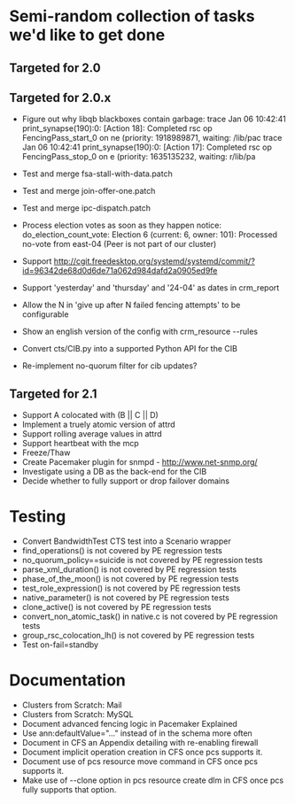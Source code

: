 # Semi-random collection of tasks we'd like to get done

## Targeted for 2.0
 
## Targeted for 2.0.x

- Figure out why libqb blackboxes contain garbage:
trace   Jan 06 10:42:41 print_synapse(190):0: [Action   18]: Completed rsc op FencingPass_start_0               on ne (priority: 1918989871, waiting: /lib/pac
trace   Jan 06 10:42:41 print_synapse(190):0: [Action   17]: Completed rsc op FencingPass_stop_0                on e (priority: 1635135232, waiting: r/lib/pa

- Test and merge fsa-stall-with-data.patch
- Test and merge join-offer-one.patch 
- Test and merge ipc-dispatch.patch
- Process election votes as soon as they happen
  notice: do_election_count_vote: Election 6 (current: 6, owner: 101): Processed no-vote from east-04 (Peer is not part of our cluster)

- Support
  http://cgit.freedesktop.org/systemd/systemd/commit/?id=96342de68d0d6de71a062d984dafd2a0905ed9fe
- Support 'yesterday' and 'thursday' and '24-04' as dates in crm_report 
- Allow the N in 'give up after N failed fencing attempts' to be configurable 
- Show an english version of the config with crm_resource --rules
- Convert cts/CIB.py into a supported Python API for the CIB
- Re-implement no-quorum filter for cib updates?

## Targeted for 2.1

- Support A colocated with (B || C || D)
- Implement a truely atomic version of attrd
- Support rolling average values in attrd
- Support heartbeat with the mcp
- Freeze/Thaw
- Create Pacemaker plugin for snmpd - http://www.net-snmp.org/
- Investigate using a DB as the back-end for the CIB
- Decide whether to fully support or drop failover domains

# Testing
- Convert BandwidthTest CTS test into a Scenario wrapper
- find_operations() is not covered by PE regression tests
- no_quorum_policy==suicide is not covered by PE regression tests
- parse_xml_duration() is not covered by PE regression tests
- phase_of_the_moon() is not covered by PE regression tests
- test_role_expression() is not covered by PE regression tests
- native_parameter() is not covered by PE regression tests
- clone_active() is not covered by PE regression tests
- convert_non_atomic_task() in native.c is not covered by PE regression tests
- group_rsc_colocation_lh() is not covered by PE regression tests
- Test on-fail=standby

# Documentation
- Clusters from Scratch: Mail
- Clusters from Scratch: MySQL
- Document advanced fencing logic in Pacemaker Explained
- Use ann:defaultValue="..." instead of <optional> in the schema more often
- Document in CFS an Appendix detailing with re-enabling firewall
- Document implicit operation creation in CFS once pcs supports it.
- Document use of pcs resource move command in CFS once pcs supports it.
- Make use of --clone option in pcs resource create dlm in CFS once pcs fully supports that option.

